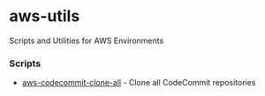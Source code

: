 # aws-utils
Scripts and Utilities for AWS Environments

### Scripts
* [aws-codecommit-clone-all](https://github.com/miqueiasbrs/aws-utils/tree/master/aws-codecommit-clone-all) - Clone all CodeCommit repositories